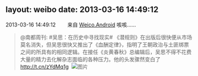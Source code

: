 layout: weibo
date: 2013-03-16 14:49:12
---
<meta name="referrer" content="no-referrer" />

2013-03-16 14:49:12  &nbsp;&nbsp;&nbsp;&nbsp;&nbsp;&nbsp; 来自 <a href="http://app.weibo.com/t/feed/l4RWD" rel="nofollow">Weico.Android</a>
咳咳……
>  @南都周刊: #吴思：在历史中寻找现实# 《潜规则》在出版后很快便从市场莫名消失，但吴思很快又推出了《血酬定律》，指明了王朝政治与土匪绑票之间的所具有的相同逻辑。在接任《炎黄春秋》总编辑后，吴思不得不花费大量的精力去化解杂志面临的各种压力。他的头发骤然变白了 http://t.cn/zYdMq1g ​​​
>  ![图片](https://ww1.sinaimg.cn/large/61d7cd94jw1e2rinb8enyj.jpg)
